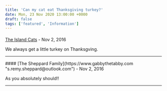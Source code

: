 ```yaml
---
title: 'Can my cat eat Thanksgiving turkey?'
date: Mon, 23 Nov 2020 13:00:00 +0000
draft: false
tags: ['featured', 'Information']
---
```



#### 
[The Island Cats]( "theislandcats@gmail.com") - <time datetime="2016-11-22 19:12:36">Nov 2, 2016</time>

We always get a little turkey on Thanksgving.
<hr />
#### 
[The Sheppard Family](https://www.gabbythetabby.com "s.remy.sheppard@outlook.com") - <time datetime="2016-11-22 19:27:50">Nov 2, 2016</time>

As you absolutely should!!
<hr />
